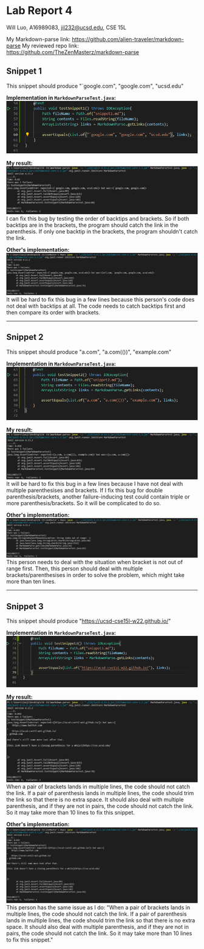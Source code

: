 # Lab Report 4
Will Luo, A16989083, jil232@ucsd.edu, CSE 15L

My Markdown-parse link: https://github.com/alien-traveler/markdown-parse 
My reviewed repo link: https://github.com/TheZenMasterz/markdown-parse 

## Snippet 1
This snippet should produce "`google.com", "google.com", "ucsd.edu"

**Implementation in `MarkdownParseTest.java`:**
![image](image/test1.png)

**My result:**
![image](image/me1.png)
I can fix this bug by testing the order of backtips and brackets. So if both backtips are in the brackets, the program should catch the link in the parenthesis. If only one backtip in the brackets, the program shouldn't catch the link.

**Other's implementation:**
![image](image/zen1.png)
It will be hard to fix this bug in a few lines because this person's code does not deal with backtips at all. The code needs to catch backtips first and then compare its order with brackets.

---

## Snippet 2
This snippet should produce "a.com", "a.com(())", "example.com"

**Implementation in `MarkdownParseTest.java`:**
![image](image/test2.png)

**My result:**
![image](image/me2.png)
It will be hard to fix this bug in a few lines because I have not deal with multiple parenthesises and brackets. If I fix this bug for double parenthesis/brackets, another failure-inducing test could contain triple or more parenthesis/brackets. So it will be complicated to do so.

**Other's implementation:**
![image](image/zen2.png)
This person needs to deal with the situation when bracket is not out of range first. Then, this person should deal with multiple brackets/parenthesises in order to solve the problem, which might take more than ten lines. 

---

## Snippet 3
This snippet should produce "https://ucsd-cse15l-w22.github.io/"

**Implementation in `MarkdownParseTest.java`:**
![image](image/test3.png)

**My result:**
![image](image/me3.png)
When a pair of brackets lands in multiple lines, the code should not catch the link. If a pair of parenthesis lands in multiple lines, the code should trim the link so that there is no extra space. It should also deal with multiple parenthesis, and if they are not in pairs, the code should not catch the link. So it may take more than 10 lines to fix this snippet.

**Other's implementation:**
![image](image/zen3.png)
This person has the same issue as I do: "When a pair of brackets lands in multiple lines, the code should not catch the link. If a pair of parenthesis lands in multiple lines, the code should trim the link so that there is no extra space. It should also deal with multiple parenthesis, and if they are not in pairs, the code should not catch the link. So it may take more than 10 lines to fix this snippet."
